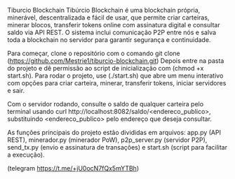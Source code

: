Tiburcio Blockchain
Tibúrcio Blockchain é uma blockchain própria, minerável, descentralizada e fácil de usar, que permite criar carteiras, minerar blocos, transferir tokens online com assinatura digital e consultar saldo via API REST. O sistema inclui comunicação P2P entre nós e salva toda a blockchain no servidor para garantir segurança e continuidade.

Para começar, clone o repositório com o comando git clone (https://github.com/Mestrie1/tiburcio-blockchain.git) Depois entre na pasta do projeto e dê permissão ao script de inicialização com (chmod +x start.sh). Para rodar o projeto, use (./start.sh) que abre um menu interativo com opções para criar carteira, minerar, transferir tokens, iniciar servidores e sair.

Com o servidor rodando, consulte o saldo de qualquer carteira pelo terminal usando curl http://localhost:8082/saldo/<endereco_publico>, substituindo <endereco_publico> pelo endereço que deseja consultar.

As funções principais do projeto estão divididas em arquivos: app.py (API REST), minerador.py (minerador PoW), p2p_server.py (servidor P2P), send_tx.py (envio e assinatura de transações) e start.sh (script para facilitar a execução).

(telegram https://t.me/+jU0ocN7fQx5mYTBh)
